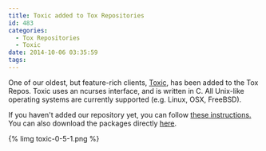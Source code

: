 ```yaml
---
title: Toxic added to Tox Repositories
id: 483
categories:
  - Tox Repositories
  - Toxic
date: 2014-10-06 03:35:59
tags:
---
```


One of our oldest, but feature-rich clients, [Toxic](https://wiki.tox.im/Toxic), has been added to the Tox Repos. Toxic uses an ncurses interface, and is written in C. All Unix-like operating systems are currently supported (e.g. Linux, OSX, FreeBSD).

<!-- more -->

If you haven't added our repository yet, you can follow [these instructions.](https://wiki.tox.im/Binaries#Repositories) You can also download the packages directly [here](https://jenkins.libtoxcore.so/job/toxic-linux-pkg/).

{% limg toxic-0-5-1.png %}
